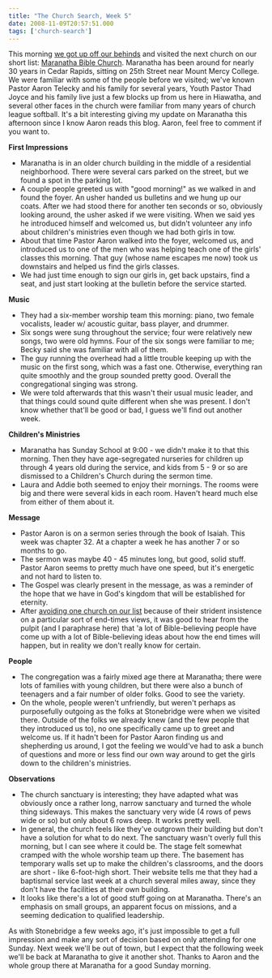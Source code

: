 ```yaml
---
title: "The Church Search, Week 5"
date: 2008-11-09T20:57:51.000
tags: ['church-search']
---
```


This morning [we got up off our behinds](/08/11/good-friends-say-things-like-this/) and visited the next church on our short list: [Maranatha Bible Church](http://www.maranathabible.org). Maranatha has been around for nearly 30 years in Cedar Rapids, sitting on 25th Street near Mount Mercy College. We were familiar with some of the people before we visited; we've known Pastor Aaron Telecky and his family for several years, Youth Pastor Thad Joyce and his family live just a few blocks up from us here in Hiawatha, and several other faces in the church were familiar from many years of church league softball. It's a bit interesting giving my update on Maranatha this afternoon since I know Aaron reads this blog. Aaron, feel free to comment if you want to.

**First Impressions**

- Maranatha is in an older church building in the middle of a residential neighborhood. There were several cars parked on the street, but we found a spot in the parking lot.
- A couple people greeted us with "good morning!" as we walked in and found the foyer. An usher handed us bulletins and we hung up our coats. After we had stood there for another ten seconds or so, obviously looking around, the usher asked if we were visiting. When we said yes he introduced himself and welcomed us, but didn't volunteer any info about children's ministries even though we had both girls in tow.
- About that time Pastor Aaron walked into the foyer, welcomed us, and introduced us to one of the men who was helping teach one of the girls' classes this morning. That guy (whose name escapes me now) took us downstairs and helped us find the girls classes.
- We had just time enough to sign our girls in, get back upstairs, find a seat, and just start looking at the bulletin before the service started.

**Music**

- They had a six-member worship team this morning: piano, two female vocalists, leader w/ acoustic guitar, bass player, and drummer.
- Six songs were sung throughout the service; four were relatively new songs, two were old hymns. Four of the six songs were familiar to me; Becky said she was familiar with all of them.
- The guy running the overhead had a little trouble keeping up with the music on the first song, which was a fast one. Otherwise, everything ran quite smoothly and the group sounded pretty good. Overall the congregational singing was strong.
- We were told afterwards that this wasn't their usual music leader, and that things could sound quite different when she was present. I don't know whether that'll be good or bad, I guess we'll find out another week.

**Children's Ministries**

- Maranatha has Sunday School at 9:00 - we didn't make it to that this morning. Then they have age-segregated nurseries for children up through 4 years old during the service, and kids from 5 - 9 or so are dismissed to a Children's Church during the sermon time.
- Laura and Addie both seemed to enjoy their mornings. The rooms were big and there were several kids in each room. Haven't heard much else from either of them about it.

**Message**

- Pastor Aaron is on a sermon series through the book of Isaiah. This week was chapter 32. At a chapter a week he has another 7 or so months to go.
- The sermon was maybe 40 - 45 minutes long, but good, solid stuff. Pastor Aaron seems to pretty much have one speed, but it's energetic and not hard to listen to.
- The Gospel was clearly present in the message, as was a reminder of the hope that we have in God's kingdom that will be established for eternity.
- After [avoiding one church on our list](/08/10/an-end-times-deal-breaker/) because of their strident insistence on a particular sort of end-times views, it was good to hear from the pulpit (and I paraphrase here) that 'a lot of Bible-believing people have come up with a lot of Bible-believing ideas about how the end times will happen, but in reality we don't really know for certain.

**People**

- The congregation was a fairly mixed age there at Maranatha; there were lots of families with young children, but there were also a bunch of teenagers and a fair number of older folks. Good to see the variety.
- On the whole, people weren't unfriendly, but weren't perhaps as purposefully outgoing as the folks at Stonebridge were when we visited there. Outside of the folks we already knew (and the few people that they introduced us to), no one specifically came up to greet and welcome us. If it hadn't been for Pastor Aaron finding us and shepherding us around, I got the feeling we would've had to ask a bunch of questions and more or less find our own way around to get the girls down to the children's ministries.

**Observations**

- The church sanctuary is interesting; they have adapted what was obviously once a rather long, narrow sanctuary and turned the whole thing sideways. This makes the sanctuary very wide (4 rows of pews wide or so) but only about 6 rows deep. It works pretty well.
- In general, the church feels like they've outgrown their building but don't have a solution for what to do next. The sanctuary wasn't overly full this morning, but I can see where it could be. The stage felt somewhat cramped with the whole worship team up there. The basement has temporary walls set up to make the children's classrooms, and the doors are short - like 6-foot-high short. Their website tells me that they had a baptismal service last week at a church several miles away, since they don't have the facilities at their own building.
- It looks like there's a lot of good stuff going on at Maranatha. There's an emphasis on small groups, an apparent focus on missions, and a seeming dedication to qualified leadership.

As with Stonebridge a few weeks ago, it's just impossible to get a full impression and make any sort of decision based on only attending for one Sunday. Next week we'll be out of town, but I expect that the following week we'll be back at Maranatha to give it another shot. Thanks to Aaron and the whole group there at Maranatha for a good Sunday morning.
